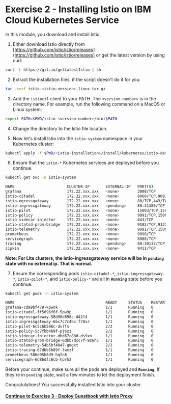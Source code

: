 # Exercise 2 - Installing Istio on IBM Cloud Kubernetes Service
In this module, you download and install Istio.

1.  Either download Istio directly from [https://github.com/istio/istio/releases](https://github.com/istio/istio/releases) or get the latest version by using curl:

```bash
curl -L https://git.io/getLatestIstio | sh -
```

2. Extract the installation files, if the script doesn't do it for you.

```bash
tar -xvzf istio-<istio-version>-linux.tar.gz
```

3. Add the `istioctl` client to your PATH. The `<version-number>` is in the directory name. For example, run the following command on a MacOS or Linux system:

```bash
export PATH=$PWD/istio-<version-number>/bin:$PATH
```

4. Change the directory to the Istio file location.

5. Now let's install Istio into the `istio-system` namespace in your Kubernetes cluster:

```bash
kubectl apply -f $PWD/<istio-installation>/install/kubernetes/istio-demo.yaml
```

6. Ensure that the `istio-*` Kubernetes services are deployed before you continue.

```bash
kubectl get svc -n istio-system
```

```bash
NAME                       CLUSTER-IP       EXTERNAL-IP   PORT(S)                                                               AGE
grafana                    172.22.xxx.xxx   <none>        3000/TCP                                                              4d
istio-citadel              172.22.xxx.xxx   <none>        8060/TCP,9093/TCP                                                     1m
istio-egressgateway        172.22.xxx.xxx   <none>        80/TCP,443/TCP                                                        1m
istio-ingressgateway       172.22.xxx.xxx   <pending>     80:31380/TCP,443:31390/TCP,31400:31400/TCP                            1m
istio-pilot                172.22.xxx.xxx   <none>        15003/TCP,15005/TCP,15007/TCP,15010/TCP,15011/TCP,8080/TCP,9093/TCP   1m
istio-policy               172.22.xxx.xxx   <none>        9091/TCP,15004/TCP,9093/TCP                                           1m
istio-sidecar-injector     172.22.xxx.xxx   <none>        443/TCP                                                               1m
istio-statsd-prom-bridge   172.22.xxx.xxx   <none>        9102/TCP,9125/UDP                                                     1m
istio-telemetry            172.22.xxx.xxx   <none>        9091/TCP,15004/TCP,9093/TCP,42422/TCP                                 1m
prometheus                 172.22.xxx.xxx   <none>        9090/TCP                                                              1m
servicegraph               172.22.xxx.xxx   <none>        8088/TCP                                                              1m
tracing                    172.22.xxx.xxx   <pending>     80:30132/TCP                                                          1m
zipkin                     172.22.xxx.xxx   <none>        9411/TCP                                                              1m
```

  **Note: For Lite clusters, the istio-ingressgateway service will be in `pending` state with no external ip. That is normal.**

7. Ensure the corresponding pods `istio-citadel-*`, `istio-ingressgateway-*`, `istio-pilot-*`, and `istio-policy-*` are all in **`Running`** state before you continue.

```bash
kubectl get pods -n istio-system
```

```bash
NAME                                        READY     STATUS    RESTARTS   AGE
grafana-cd99bf478-kpwnk                     1/1       Running   0          1m
istio-citadel-ff5696f6f-5pw9p               1/1       Running   0          1m
istio-egressgateway-58d98d898c-d42f4        1/1       Running   0          1m
istio-ingressgateway-6bc7c7c4bc-f78xr       1/1       Running   0          1m
istio-pilot-6c5c6b586c-dv7fs                2/2       Running   0          1m
istio-policy-5c7fbb4b9f-pj6zz               2/2       Running   0          1m
istio-sidecar-injector-dbd67c88d-ds9xn      1/1       Running   0          1m
istio-statsd-prom-bridge-6dbb7dcc7f-9z6h5   1/1       Running   0          1m
istio-telemetry-54b5bf4847-gmgxt            2/2       Running   0          1m
istio-tracing-67dbb5b89f-lwmzf              1/1       Running   0          1m
prometheus-586d95b8d9-hqfn6                 1/1       Running   0          1m
servicegraph-6d86dfc6cb-hprh2               1/1       Running   0          1m
```

Before your continue, make sure all the pods are deployed and **`Running`**. If they're in `pending` state, wait a few minutes to let the deployment finish.

Congratulations! You successfully installed Istio into your cluster.

#### [Continue to Exercise 3 - Deploy Guestbook with Istio Proxy](../exercise-3/README.md)
